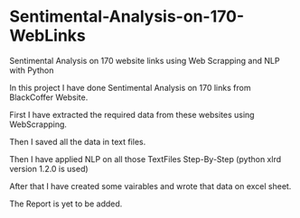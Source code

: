 # Sentimental-Analysis-on-170-WebLinks
Sentimental Analysis on 170 website links using Web Scrapping and NLP with Python



In this project I have done Sentimental Analysis on 170 links from BlackCoffer Website.


First I have extracted the required data from these websites using WebScrapping.

Then I saved all the data in text files.

Then I have applied NLP on all those TextFiles Step-By-Step (python xlrd version 1.2.0 is used)

After that I have created some vairables and wrote that data on excel sheet.


The Report is yet to be added.
